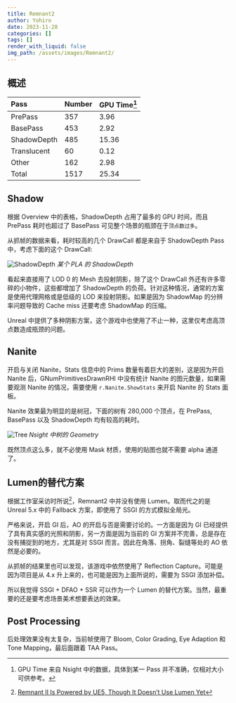 ```yaml
---
title: Remnant2
author: Yohiro
date: 2023-11-28
categories: []
tags: []
render_with_liquid: false
img_path: /assets/images/Remnant2/
---
```

## 概述

| Pass | Number | GPU Time[^Tip] |
|:--|:--|:--|
| PrePass | 357 | 3.96 |
| BasePass | 453 | 2.92 |
| ShadowDepth | 485 | 15.36 |
| Translucent | 60 | 0.12 |
| Other | 162 | 2.98 |
| Total | 1517 | 25.34 |

[^Tip]: GPU Time 来自 Nsight 中的数据，具体到某一 Pass 并不准确，仅相对大小可供参考。

## Shadow

根据 Overview 中的表格，ShadowDepth 占用了最多的 GPU 时间，而且 PrePass 耗时也超过了 BasePass 可见整个场景的瓶颈在于`顶点数过多`。

从抓帧的数据来看，耗时较高的几个 DrawCall 都是来自于 ShadowDepth Pass 中，考虑下面的这个 DrawCall:

![ShadowDepth](ShadowDepth_Hot.png)
_某个 PLA 的 ShadowDepth_

看起来直接用了 LOD 0 的 Mesh 去投射阴影，除了这个 DrawCall 外还有许多零碎的小物件，这些都增加了 ShadowDepth 的负荷。针对这种情况，通常的方案是使用代理网格或是低级的 LOD 来投射阴影。如果是因为 ShadowMap 的分辨率问题导致的 Cache miss 还要考虑 ShadowMap 的压缩。

Unreal 中提供了多种阴影方案，这个游戏中也使用了不止一种，这里仅考虑高顶点数造成瓶颈的问题。

## Nanite

开启与关闭 Nanite，Stats 信息中的 Prims 数量有着巨大的差别，这是因为开启 Nanite 后，GNumPrimitivesDrawnRHI 中没有统计 Nanite 的图元数量，如果需要观测 Nanite 的情况，需要使用 `r.Nanite.ShowStats` 来开启 Nanite 的 Stats 面板。

Nanite 效果最为明显的是树冠，下面的树有 280,000 个顶点，在 PrePass, BasePass 以及 ShadowDepth 均有较高的耗时。

![Tree](Foliage_Hot.png)
_Nsight 中树的 Geometry_

既然顶点这么多，就不必使用 Mask 材质，使用的贴图也就不需要 alpha 通道了。

## Lumen的替代方案

根据工作室采访时所说[^Ref]，Remnant2 中并没有使用 Lumen。取而代之的是 Unreal 5.x 中的 Fallback 方案，即使用了 SSGI 的方式模拟全局光。

严格来说，开启 GI 后，AO 的开启与否是需要讨论的。一方面是因为 GI 已经提供了具有真实感的光照和阴影，另一方面是因为当前的 GI 方案并不完善，总是存在没有捕捉到的地方，尤其是对 SSGI 而言。因此在角落、拐角、裂缝等处的 AO 依然是必要的。

从抓帧的结果里也可以发现，该游戏中依然使用了 Reflection Capture。可能是因为项目是从 4.x 升上来的，也可能是因为上面所说的，需要为 SSGI 添加补偿。

所以我觉得 SSGI + DFAO + SSR 可以作为一个 Lumen 的替代方案。当然，最重要的还是要考虑场景美术想要表达的效果。

[^Ref]: [Remnant II Is Powered by UE5, Though It Doesn’t Use Lumen Yet](https://wccftech.com/remnant-ii-is-powered-by-ue5-though-it-doesnt-use-lumen-yet/)

## Post Processing

后处理效果没有太复杂，当前帧使用了 Bloom, Color Grading, Eye Adaption 和 Tone Mapping，最后面跟着 TAA Pass。
